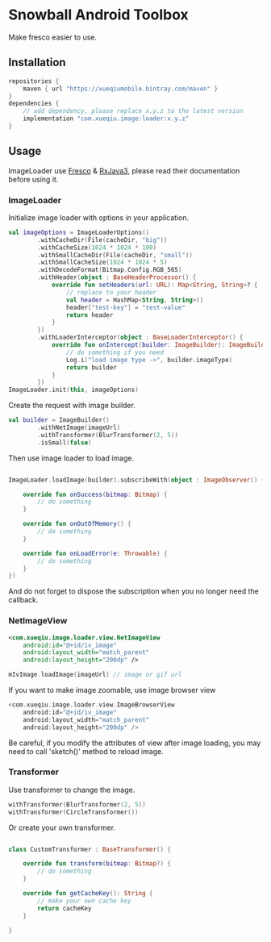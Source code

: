 Snowball Android Toolbox
============

Make fresco easier to use.

## Installation

```groovy
repositories {
    maven { url "https://xueqiumobile.bintray.com/maven" }
}
dependencies {
    // add dependency, please replace x.y.z to the latest version
    implementation "com.xueqiu.image:loader:x.y.z"
}
```

## Usage

ImageLoader use [Fresco](https://frescolib.org/) & [RxJava3](https://github.com/ReactiveX/RxJava), please read their documentation before using it.

### ImageLoader

Initialize image loader with options in your application.
```kotlin
val imageOptions = ImageLoaderOptions()
        .withCacheDir(File(cacheDir, "big"))
        .withCacheSize(1024 * 1024 * 100)
        .withSmallCacheDir(File(cacheDir, "small"))
        .withSmallCacheSize(1024 * 1024 * 5)
        .withDecodeFormat(Bitmap.Config.RGB_565)
        .withHeader(object : BaseHeaderProcessor() {
            override fun setHeaders(url: URL): Map<String, String>? {
                // replace to your header
                val header = HashMap<String, String>()
                header["test-key"] = "test-value"
                return header
            }
        })
        .withLoaderInterceptor(object : BaseLoaderInterceptor() {
            override fun onIntercept(builder: ImageBuilder): ImageBuilder {
                // do something if you need
                Log.i("load image type ->", builder.imageType)
                return builder
            }
        })
ImageLoader.init(this, imageOptions)
```

Create the request with image builder.
```kotlin
val builder = ImageBuilder()
        .withNetImage(imageUrl)
        .withTransformer(BlurTransformer(2, 5))
        .isSmall(false)
```

Then use image loader to load image.
```kotlin

ImageLoader.loadImage(builder).subscribeWith(object : ImageObserver() {

    override fun onSuccess(bitmap: Bitmap) {
        // do something
    }

    override fun onOutOfMemory() {
        // do something
    }

    override fun onLoadError(e: Throwable) {
        // do something
    }
})
```
And do not forget to dispose the subscription when you no longer need the callback.

### NetImageView

```xml
<com.xueqiu.image.loader.view.NetImageView
    android:id="@+id/iv_image"
    android:layout_width="match_parent"
    android:layout_height="200dp" />
```

```kotlin
mIvImage.loadImage(imageUrl) // image or gif url
```

If you want to make image zoomable, use image browser view
```kotlin
<com.xueqiu.image.loader.view.ImageBrowserView
    android:id="@+id/iv_image"
    android:layout_width="match_parent"
    android:layout_height="200dp" />
```

Be careful, if you modify the attributes of view after image loading, you may need to call 'sketch()' method to reload image.

### Transformer

Use transformer to change the image.
```kotlin
withTransformer(BlurTransformer(2, 5))
withTransformer(CircleTransformer())
```

Or create your own transformer.
```kotlin

class CustomTransformer : BaseTransformer() {

    override fun transform(bitmap: Bitmap?) {
        // do something
    }

    override fun getCacheKey(): String {
        // make your own cache key
        return cacheKey
    }

}
```